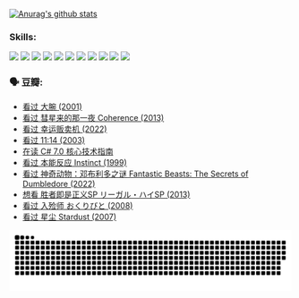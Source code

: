 
[![Anurag's github stats](https://github-readme-stats.vercel.app/api?username=w940853815)](https://github.com/anuraghazra/github-readme-stats)

### Skills:

<code><img height="32" src="https://cdn.jsdelivr.net/npm/simple-icons@v5/icons/python.svg"></code>
<code><img height="32" src="https://cdn.jsdelivr.net/npm/simple-icons@v5/icons/javascript.svg"></code>
<code><img height="32" src="https://cdn.jsdelivr.net/npm/simple-icons@v5/icons/django.svg"></code>
<code><img height="32" src="https://cdn.jsdelivr.net/npm/simple-icons@v5/icons/flask.svg"></code>
<code><img height="32" src="https://cdn.jsdelivr.net/npm/simple-icons@v5/icons/vuetify.svg"></code>
<code><img height="32" src="https://cdn.jsdelivr.net/npm/simple-icons@v5/icons/git.svg"></code>
<code><img height="32" src="https://cdn.jsdelivr.net/npm/simple-icons@v5/icons/docker.svg"></code>
<code><img height="32" src="https://cdn.jsdelivr.net/npm/simple-icons@v5/icons/postgresql.svg"></code>
<code><img height="32" src="https://cdn.jsdelivr.net/npm/simple-icons@v5/icons/elasticsearch.svg"></code>
<code><img height="32" src="https://cdn.jsdelivr.net/npm/simple-icons@v5/icons/macos.svg"></code>
<code><img height="32" src="https://cdn.jsdelivr.net/npm/simple-icons@v5/icons/linux.svg"></code>

### 🗣 豆瓣:

<!-- DOUBAN-ACTIVITIES:START -->
- [看过 大腕‎ (2001)](https://www.douban.com/people/136069238/status/3844460494/?_i=50809667)
- [看过 彗星来的那一夜 Coherence‎ (2013)](https://www.douban.com/people/136069238/status/3838175124/?_i=50809667)
- [看过 幸运贩卖机‎ (2022)](https://www.douban.com/people/136069238/status/3836768245/?_i=50809667)
- [看过 11:14‎ (2003)](https://www.douban.com/people/136069238/status/3835626317/?_i=50809667)
- [在读 C# 7.0 核心技术指南](https://www.douban.com/people/136069238/status/3830662473/?_i=50809667)
- [看过 本能反应 Instinct‎ (1999)](https://www.douban.com/people/136069238/status/3829930205/?_i=50809667)
- [看过 神奇动物：邓布利多之谜 Fantastic Beasts: The Secrets of Dumbledore‎ (2022)](https://www.douban.com/people/136069238/status/3828272678/?_i=50809667)
- [想看 胜者即是正义SP リーガル・ハイSP‎ (2013)](https://www.douban.com/people/136069238/status/3827478378/?_i=50809667)
- [看过 入殓师 おくりびと‎ (2008)](https://www.douban.com/people/136069238/status/3827476944/?_i=50809667)
- [看过 星尘 Stardust‎ (2007)](https://www.douban.com/people/136069238/status/3822692117/?_i=50809667)
<!-- DOUBAN-ACTIVITIES:END -->


![Snake animation](https://raw.githubusercontent.com/w940853815/w940853815/output/github-contribution-grid-snake.svg)

<!--
**w940853815/w940853815** is a ✨ _special_ ✨ repository because its `README.md` (this file) appears on your GitHub profile.

Here are some ideas to get you started:

- 🔭 I’m currently working on ...
- 🌱 I’m currently learning ...
- 👯 I’m looking to collaborate on ...
- 🤔 I’m looking for help with ...
- 💬 Ask me about ...
- 📫 How to reach me: ...
- 😄 Pronouns: ...
- ⚡ Fun fact: ...
-->
